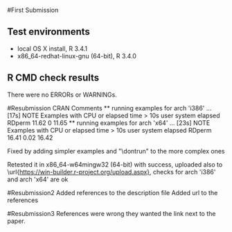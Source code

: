 #First Submission
## Test environments
* local OS X install, R 3.4.1
* x86_64-redhat-linux-gnu (64-bit), R 3.4.0

## R CMD check results
There were no ERRORs or WARNINGs.

#Resubmission
CRAN Comments
** running examples for arch 'i386' ... [17s] NOTE
Examples with CPU or elapsed time > 10s
        user system elapsed
RDperm 11.62      0   11.65
** running examples for arch 'x64' ... [23s] NOTE
Examples with CPU or elapsed time > 10s
        user system elapsed
RDperm 16.41   0.02   16.42

Fixed by adding simpler examples and "\dontrun" to the more complex ones

Retested it in x86_64-w64mingw32 (64-bit) with success,
uploaded also to \url{https://win-builder.r-project.org/upload.aspx}, checks for arch 'i386' and arch 'x64' are ok

#Resubmission2
Added references to the description file
Added url to the references

#Resubmission3
References were wrong they wanted the link next to the paper.


